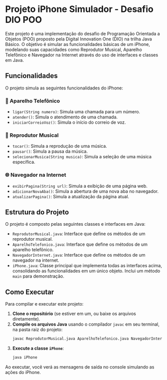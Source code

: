 # Projeto iPhone Simulador - Desafio DIO POO

Este projeto é uma implementação do desafio de Programação Orientada a Objetos (POO) proposto pela Digital Innovation One (DIO) na trilha Java Básico. O objetivo é simular as funcionalidades básicas de um iPhone, modelando suas capacidades como Reprodutor Musical, Aparelho Telefônico e Navegador na Internet através do uso de interfaces e classes em Java.

## Funcionalidades

O projeto simula as seguintes funcionalidades do iPhone:

### 📱 Aparelho Telefônico
* `ligar(String numero)`: Simula uma chamada para um número.
* `atender()`: Simula o atendimento de uma chamada.
* `iniciarCorreioVoz()`: Simula o início do correio de voz.

### 🎵 Reprodutor Musical
* `tocar()`: Simula a reprodução de uma música.
* `pausar()`: Simula a pausa da música.
* `selecionarMusica(String musica)`: Simula a seleção de uma música específica.

### 🌐 Navegador na Internet
* `exibirPagina(String url)`: Simula a exibição de uma página web.
* `adicionarNovaAba()`: Simula a abertura de uma nova aba no navegador.
* `atualizarPagina()`: Simula a atualização da página atual.

## Estrutura do Projeto

O projeto é composto pelas seguintes classes e interfaces em Java:

* `ReprodutorMusical.java`: Interface que define os métodos de um reprodutor musical.
* `AparelhoTelefonico.java`: Interface que define os métodos de um aparelho telefônico.
* `NavegadorInternet.java`: Interface que define os métodos de um navegador na internet.
* `iPhone.java`: Classe principal que implementa todas as interfaces acima, consolidando as funcionalidades em um único objeto. Inclui um método `main` para demonstração.

## Como Executar

Para compilar e executar este projeto:

1.  **Clone o repositório** (se estiver em um, ou baixe os arquivos diretamente).
2.  **Compile os arquivos Java** usando o compilador `javac` em seu terminal, na pasta raiz do projeto:
    ```bash
    javac ReprodutorMusical.java AparelhoTelefonico.java NavegadorInternet.java iPhone.java
    ```
3.  **Execute a classe `iPhone`**:
    ```bash
    java iPhone
    ```

Ao executar, você verá as mensagens de saída no console simulando as ações do iPhone.
